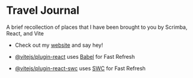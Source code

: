 # Travel Journal

A brief recollection of places that I have been brought to you by Scrimba, React, and Vite

- Check out my [website](https://jkyochum.github.io) and say hey!

- [@vitejs/plugin-react](https://github.com/vitejs/vite-plugin-react/blob/main/packages/plugin-react/README.md) uses [Babel](https://babeljs.io/) for Fast Refresh
- [@vitejs/plugin-react-swc](https://github.com/vitejs/vite-plugin-react-swc) uses [SWC](https://swc.rs/) for Fast Refresh
